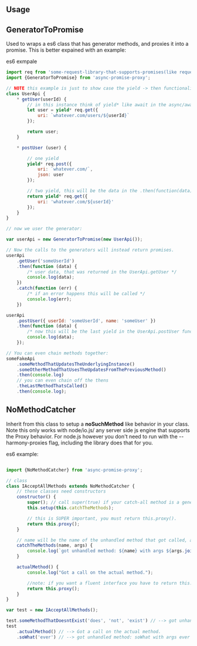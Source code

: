 Usage
-----

## GeneratorToPromise
Used to wraps a es6 class that has generator methods, and proxies it into a promise. This is better expained with an example:

es6 exmpale
```javascript
import req from 'some-request-library-that-supports-promises(like request-promise)';
import {GeneratorToPromise} from 'async-promise-proxy';

// NOTE this example is just to show case the yield -> then functionality.  This is not a great use-case.
class UserApi {
	* getUser(userId) {
		// in this instance think of yield* like await in the async/await C# 6.
		let user = yield* req.get({
			uri: `whatever.com/users/${userId}`
		});

		return user;
	}

	* postUser (user) {

		// one yield
		yield* req.post({
			uri: `whatever.com/`,
			json: user
		});

		// two yield, this will be the data in the .then(function(data) { })
		return yield* req.get({
			uri: 'whatever.com/${userId}'
		});
	}
}

// now we user the generator:

var userApi = new GeneratorToPromise(new UserApi());

// Now the calls to the generators will instead return promises.
userApi
	.getUser('someUserId')
	.then(function (data) {
		/* user data, that was returned in the UserApi.getUser */
		console.log(data);
	})
	.catch(function (err) {
		/* if an error happens this will be called */
		console.log(err);
	})

userApi
	.postUser({ userId: 'someUserId', name: 'someUser' })
	.then(function (data) {
		/* now this will be the last yield in the UserApi.postUser function, not the first yield */
		console.log(data);
	});

// You can even chain methods together:
someFakeApi
	.someMethodThatUpdatesTheUnderlyingInstance()
	.someOtherMethodThatUsesTheUpdatesFromThePreviousMethod()
	.then(console.log)
	// you can even chain off the thens
	.theLastMethodThatsCalled()
	.then(console.log);
```

## NoMethodCatcher

Inherit from this class to setup a __noSuchMethod__ like behavior in your class. Note this only works with node/io.js/ any server side js engine that supports the Proxy behavior.  For node.js however you don't need to run with the --harmony-proxies flag, including the library does that for you.

es6 example:
```javascript

import {NoMethodCatcher} from 'async-promise-proxy';

// class
class IAcceptAllMethods extends NoMethodCatcher {
	// these classes need constructors
	constructor() {
		super(); // call super(true) if your catch-all method is a generator.
		this.setup(this.catchTheMethods);

		// this is SUPER important, you must return this.proxy().
		return this.proxy();
	}

	// name will be the name of the unhandled method that got called, args is...the args.
	catchTheMethods(name, args) {
		console.log(`got unhandled method: ${name} with args ${args.join(", ")}`);
	}

	actualMethod() {
		console.log("Got a call on the actual method.");

		//note: if you want a fluent interface you have to return this.proxy() and not this
		return this.proxy();
	}
}

var test = new IAcceptAllMethods();

test.someMethodThatDoesntExist('does', 'not', 'exist') // --> got unhandled method: someMethodThatDoesntExist with args does, not, exist
test
	.actualMethod() // --> Got a call on the actual method.
	.soWhat('ever') // --> got unhandled method: soWhat with args ever

```